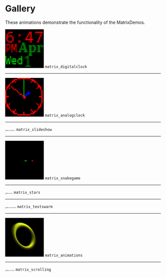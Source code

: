 # Gallery

These animations demonstrate the functionality of the MatrixDemos.


<img src="matrix_digitalclock.gif" alt="Matrix Digital Clock" style="zoom:25%;" /> `matrix_digitalclock`

------

<img src="matrix_analogclock.gif" alt="Matrix Analog Clock" style="zoom:25%"/> `matrix_analogclock`

------

<img src="matrix_slideshow.gif" alt="Matrix Slideshow" style="zoom:25%;" /> `matrix_slideshow`

------

<img src="matrix_snakegame.gif" alt="Matrix Snake Game" style="zoom:25%"/> `matrix_snakegame`

------

<img src="matrix_stars.gif" alt="Matrix Stars" style="zoom:25%"/> `matrix_stars`

------

<img src="matrix_textswarm.gif" alt="Matrix Text Swarm" style="zoom:25%"/> `matrix_textswarm`

------

<img src="matrix_animations.gif" alt="Matrix Animations" style="zoom:25%"/> `matrix_animations`

------

<img src="matrix_scrolling.gif" alt="Matrix Scrolling" style="zoom:25%"/> `matrix_scrolling`

